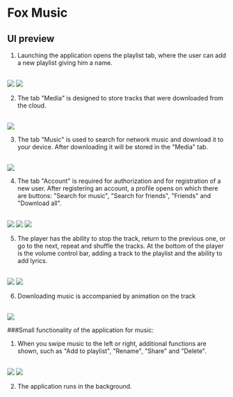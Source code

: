 # Fox Music 



## UI preview
1. Launching the application opens the playlist tab, where the user can add а new playlist giving him a name.
<br>
 <img src="images/playlist1.jpg">
 <img src="images/playlist2.jpg">
   

2. The tab "Media" is designed to store tracks that were downloaded from the cloud.
 <br>
 <img src="images/Media.jpg">

3. The tab "Music" is used to search for network music and download it to your device. After downloading it will be stored in the "Media" tab.
<br>
 <img src="images/Music.jpg">
 

4. The tab "Account" is required for authorization and for registration of a new user.
After registering an account, a profile opens on which there are buttons: "Search for music", "Search for friends", "Friends" and "Download all".
<br>
 <img src="images/Account1.jpg">
 <img src="images/Account2.jpg">
 <img src="images/Account3.jpg">
  
5. The player has the ability to stop the track, return to the previous one, or go to the next, repeat and shuffle the tracks.
At the bottom of the player is the volume control bar, adding a track to the playlist and the ability to add lyrics.
  <br>
 <img src="images/player1.jpg">
 <img src="images/player2.jpg">

6. Downloading music is accompanied by animation on the track
 <br>
 <img src="images/Downloading.jpg">
 
###Small functionality of the application for music:

1.	When you swipe music to the left or right, additional functions are shown, such as "Add to playlist", "Rename", "Share" and "Delete".
   <br>
 <img src="images/SmallFunctionality1.jpg">
 <img src="images/SmallFunctionality2.jpg">
 
2.	The application runs in the background.

